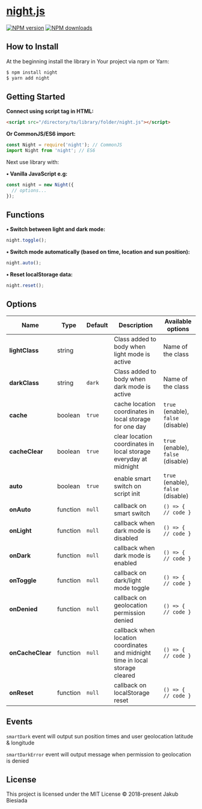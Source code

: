 # [night.js](https://github.com/jb1905/night.js)

[![NPM version](http://img.shields.io/npm/v/night.js.svg?style=flat-square)](https://www.npmjs.com/package/night.js)
[![NPM downloads](http://img.shields.io/npm/dm/night.js.svg?style=flat-square)](https://www.npmjs.com/package/night.js)

## How to Install
At the beginning install the library in Your project via npm or Yarn:
```sh
$ npm install night
$ yarn add night
```

## Getting Started
**Connect using script tag in HTML:**
```html
<script src="/directory/to/library/folder/night.js"></script>
```

**Or CommonJS/ES6 import:**
```js
const Night = require('night'); // CommonJS
import Night from 'night'; // ES6
```

Next use library with:

**&bull; Vanilla JavaScript e.g:**
```js
const night = new Night({
  // options...
});
```

## Functions
**&bull; Switch between light and dark mode:**
```js
night.toggle();
```

**• Switch mode automatically (based on time, location and sun position):**
```js
night.auto();
```

**• Reset localStorage data:**
```js
night.reset();
```

## Options
Name | Type | Default | Description | Available options
-|-|-|-|-
**lightClass** | string | ` ` | Class added to body when light mode is active | Name of the class
**darkClass** | string | `dark` | Class added to body when dark mode is active | Name of the class
**cache** | boolean | `true` | cache location coordinates in local storage for one day | `true` (enable), `false` (disable)
**cacheClear** | boolean | `true` | clear location coordinates in local storage everyday at midnight | `true` (enable), `false` (disable)
**auto** | boolean | `true` | enable smart switch on script init | `true` (enable), `false` (disable)
**onAuto** | function | `null` | callback on smart switch | `() => { // code }`
**onLight** | function | `null` | callback when dark mode is disabled | `() => { // code }`
**onDark** | function | `null` | callback when dark mode is enabled | `() => { // code }`
**onToggle** | function | `null` | callback on dark/light mode toggle | `() => { // code }`
**onDenied** | function | `null` | callback on geolocation permission denied | `() => { // code }`
**onCacheClear** | function | `null` | callback when location coordinates and midnight time in local storage cleared | `() => { // code }`
**onReset** | function | `null` | callback on localStorage reset | `() => { // code }`

## Events
`smartDark` event will output sun position times and user geolocation latitude & longitude

`smartDarkError` event will output message when permission to geolocation is denied

## License
This project is licensed under the MIT License © 2018-present Jakub Biesiada

